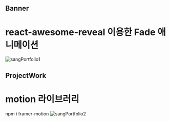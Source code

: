 ## Banner
# react-awesome-reveal 이용한 Fade 애니메이션 


![sangPortfolio1](https://github.com/sangheun969/sangPortfolio/assets/138093980/e36dd40a-3e3f-4f2c-b425-8790084f2ef3)

<script>
 <Fade
        key={reset ? "left1" : "left2"}
        direction={"left"}
        className="font-bold font-serif text-7xl "
      >  <Intro1 />
      </Fade>  
</script>

## ProjectWork
# motion 라이브러리 

npm i framer-motion
![sangPortfolio2](https://github.com/sangheun969/sangPortfolio/assets/138093980/9c110566-ed00-47b7-91df-39ceba5c92f3)
